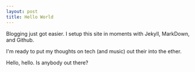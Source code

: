```yaml
---
layout: post
title: Hello World
---
```


Blogging just got easier. I setup this site in moments with Jekyll, MarkDown, and Github. 

I'm ready to put my thoughts on tech (and music) out their into the ether. 

Hello, hello. Is anybody out there?